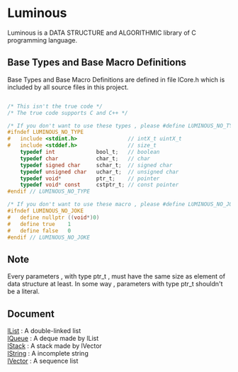 # Luminous
Luminous is a DATA STRUCTURE and ALGORITHMIC library of C programming language.

## Base Types and Base Macro Definitions
Base Types and Base Macro Definitions are defined in file lCore.h 
which is included by all source files in this project.
```C

/* This isn't the true code */
/* The true code supports C and C++ */

/* If you don't want to use these types , please #define LUMINOUS_NO_TYPE */
#ifndef LUMINOUS_NO_TYPE
#	include <stdint.h>                // intX_t uintX_t
#	include <stddef.h>                // size_t
	typedef int             bool_t;   // boolean
	typedef char            char_t;   // char
	typedef signed char     schar_t;  // signed char
	typedef unsigned char   uchar_t;  // unsigned char
	typedef void*           ptr_t;    // pointer
	typedef void* const     cstptr_t; // const pointer
#endif // LUMINOUS_NO_TYPE

/* If you don't want to use these macro , please #define LUMINOUS_NO_JOKE */
#ifndef LUMINOUS_NO_JOKE
#	define nullptr ((void*)0)
#	define true    1
#	define false   0
#endif // LUMINOUS_NO_JOKE
```

## Note
Every parameters , with type ptr_t , must have the same size as element of data structure at least. In some way , parameters with type ptr_t shouldn't be a literal.

## Document
[lList](doc/lList.md) : A double-linked list  
[lQueue](dec/lQueue.md) : A deque  made by lList  
[lStack](doc/lStack.md) : A stack  made by lVector  
[lString](doc/lString.md) : A incomplete string    
[lVector](doc/lVector.md) : A sequence list  


